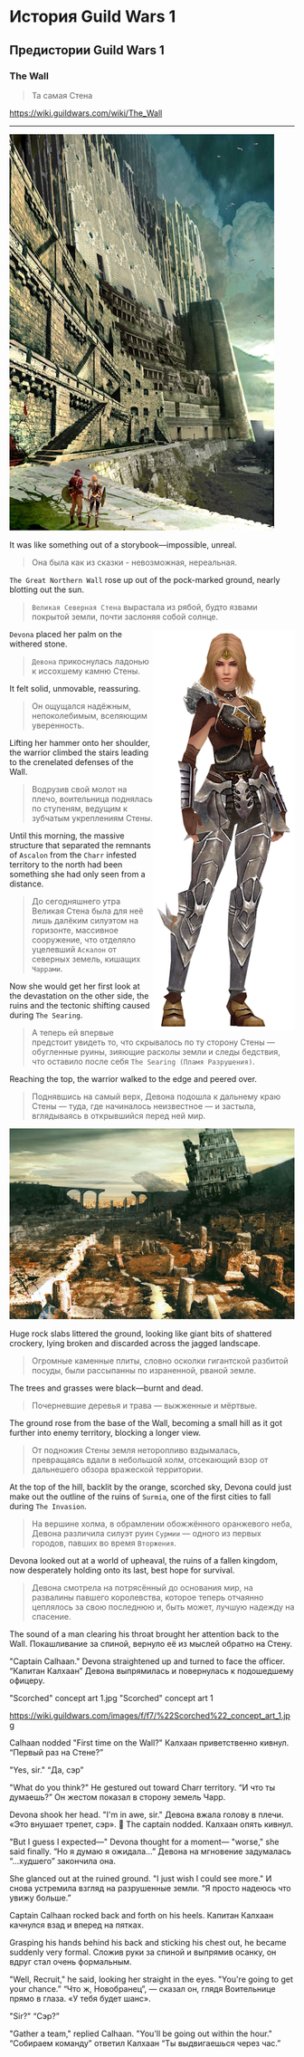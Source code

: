 # История Guild Wars 1

## Предистории Guild Wars 1

### The Wall

> Та самая Стена

<https://wiki.guildwars.com/wiki/The_Wall>

***

<img src="/guild_wars_1/01-lore/images/Concept_Art-Ascalon-Great_Wall-small.jpg" height="700" alt="Concept Art: Ascalon Great Wall" />

It was like something out of a storybook—impossible, unreal.
> Она была как из сказки - невозможная, нереальная.

`The Great Northern Wall` rose up out of the pock-marked ground, nearly blotting out the sun.
> `Великая Северная Стена` вырастала из рябой, будто язвами покрытой земли, почти заслоняя собой солнце.

<img src="/guild_wars_1/01-lore/images/NPC-Devona-small.png" width="250" align="right" alt="NPC: Devona" />

`Devona` placed her palm on the withered stone.
> `Девона` прикоснулась ладонью к иссохшему камню Стены.

It felt solid, unmovable, reassuring.
> Он ощущался надёжным, непоколебимым, вселяющим уверенность.

Lifting her hammer onto her shoulder, the warrior climbed the stairs leading to the crenelated defenses of the Wall.
> Водрузив свой молот на плечо, воительница поднялась по ступеням, ведущим к зубчатым укреплениям Стены.

Until this morning, the massive structure that separated the remnants of `Ascalon` from the `Charr` infested territory to the north had been something she had only seen from a distance.
> До сегодняшнего утра Великая Стена была для неё лишь далёким силуэтом на горизонте, массивное сооружение, что отделяло уцелевший `Аскалон` от северных земель, кишащих `Чаррами`.

Now she would get her first look at the devastation on the other side, the ruins and the tectonic shifting caused during `The Searing`.
> А теперь ей впервые предстоит увидеть то, что скрывалось по ту сторону Стены — обугленные руины, зияющие расколы земли и следы бедствия, что оставило после себя `The Searing (Пламя Разрушения)`.

Reaching the top, the warrior walked to the edge and peered over.
> Поднявшись на самый верх, Девона подошла к дальнему краю Стены — туда, где начиналось неизвестное — и застыла, вглядываясь в открывшийся перед ней мир.

<img src="/guild_wars_1/01-lore/images/Concept_Art-Scorched-small.jpg" width="700" alt="Concept Art: Scorched" />

Huge rock slabs littered the ground, looking like giant bits of shattered crockery, lying broken and discarded across the jagged landscape.
> Огромные каменные плиты, словно осколки гигантской разбитой посуды, были рассыпанны по израненной, рваной земле.

The trees and grasses were black—burnt and dead.
> Почерневшие деревья и трава — выжженные и мёртвые.

The ground rose from the base of the Wall, becoming a small hill as it got further into enemy territory, blocking a longer view.
> От подножия Стены земля неторопливо вздымалась, превращаясь вдали в небольшой холм, отсекающий взор от дальнешего обзора вражеской территории.

At the top of the hill, backlit by the orange, scorched sky, Devona could just make out the outline of the ruins of `Surmia`, one of the first cities to fall during `The Invasion`.
> На вершине холма, в обрамлении обожжённого оранжевого неба, Девона различила силуэт руин `Сурмии` — одного из первых городов, павших во время `Вторжения`.

Devona looked out at a world of upheaval, the ruins of a fallen kingdom, now desperately holding onto its last, best hope for survival.
> Девона смотрела на потрясённый до основания мир, на развалины павшего королевства, которое теперь отчаянно цеплялось за свою последнюю и, быть может, лучшую надежду на спасение.

The sound of a man clearing his throat brought her attention back to the Wall.
Покашливание за спиной, вернуло её из мыслей обратно на Стену.

"Captain Calhaan." Devona straightened up and turned to face the officer.
“Капитан Калхаан” Девона выпрямилась и повернулась к подошедшему офицеру.

"Scorched" concept art 1.jpg
"Scorched" concept art 1

https://wiki.guildwars.com/images/f/f7/%22Scorched%22_concept_art_1.jpg

Calhaan nodded "First time on the Wall?"
Калхаан приветственно кивнул. “Первый раз на Стене?”

"Yes, sir."
“Да, сэр”

"What do you think?" He gestured out toward Charr territory.
“И что ты думаешь?” Он жестом показал в сторону земель Чарр.

Devona shook her head. "I'm in awe, sir."
Девона вжала голову в плечи. «Это внушает трепет, сэр».

The captain nodded.
Калхаан опять кивнул.

"But I guess I expected—" Devona thought for a moment— "worse," she said finally.
“Но я думаю я ожидала…” Девона на мгновение задумалась “...худшего” закончила она.

She glanced out at the ruined ground. "I just wish I could see more."
И снова устремила взгляд на разрушенные земли. “Я просто надеюсь что увижу больше.”

Captain Calhaan rocked back and forth on his heels.
Капитан Калхаан качнулся взад и вперед на пятках.

Grasping his hands behind his back and sticking his chest out, he became suddenly very formal.
Сложив руки за спиной и выпрямив осанку, он вдруг стал очень формальным.

"Well, Recruit," he said, looking her straight in the eyes. "You're going to get your chance.”
“Что ж, Новобранец”, — сказал он, глядя Воительнице прямо в глаза. «У тебя будет шанс».

"Sir?"
“Сэр?”

"Gather a team," replied Calhaan. "You'll be going out within the hour."
“Собираем команду” ответил Калхаан “Ты выдвигаешься через час.”






